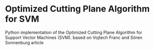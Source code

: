 # Optimized Cutting Plane Algorithm for SVM

Python implementation of the Optimized Cutting Plane Algorithm for Support Vector Machines (SVM).
based on Vojtech Franc and Sören Sonnenburg article